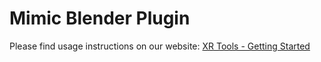 # Mimic Blender Plugin

Please find usage instructions on our website: [XR Tools - Getting Started](https://xr.tools/mimic-documentation)

